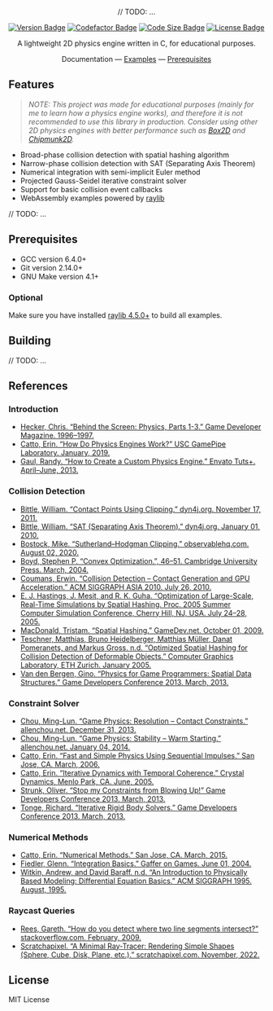<div align="center">

// TODO: ...

[![Version Badge](https://img.shields.io/github/v/release/warrengalyen/proxima?include_prereleases)](https://github.com/warrengalyen/proxima/releases)
[![Codefactor Badge](https://www.codefactor.io/repository/github/warrengalyen/proxima/badge)](https://www.codefactor.io/repository/github/warrengalyen/proxima)
[![Code Size Badge](https://img.shields.io/github/languages/code-size/warrengalyen/proxima?color=brightgreen)](https://github.com/warrengalyen/proxima)
[![License Badge](https://img.shields.io/github/license/warrengalyen/proxima)](https://github.com/warrengalyen/proxima/blob/master/LICENSE)

A lightweight 2D physics engine written in C, for educational purposes.

Documentation &mdash;
[Examples](./examples/src) &mdash;
[Prerequisites](#prerequisites)

</div>

## Features

> *NOTE: This project was made for educational purposes (mainly for me to learn how a physics engine works), and therefore it is not recommended to use this library in production. Consider using other 2D physics engines with better performance such as [Box2D](https://github.com/erincatto/box2d) and [Chipmunk2D](https://github.com/slembcke/Chipmunk2D).*

- Broad-phase collision detection with spatial hashing algorithm
- Narrow-phase collision detection with SAT (Separating Axis Theorem)
- Numerical integration with semi-implicit Euler method
- Projected Gauss-Seidel iterative constraint solver
- Support for basic collision event callbacks
- WebAssembly examples powered by [raylib](https://github.com/raysan5/raylib)

// TODO: ...

## Prerequisites

- GCC version 6.4.0+
- Git version 2.14.0+
- GNU Make version 4.1+

### Optional

Make sure you have installed [raylib 4.5.0+](https://github.com/raysan5/raylib/releases/tag/4.5.0) to build all examples.

## Building

// TODO: ...

## References

### Introduction

- [Hecker, Chris. “Behind the Screen: Physics, Parts 1-3.” Game Developer Magazine. 1996–1997.](https://www.chrishecker.com/Rigid_Body_Dynamics)
- [Catto, Erin. “How Do Physics Engines Work?” USC GamePipe Laboratory. January, 2019.](https://github.com/erincatto/box2d-lite/blob/master/docs/HowDoPhysicsEnginesWork.pdf)
- [Gaul, Randy. “How to Create a Custom Physics Engine.” Envato Tuts+. April–June, 2013.](https://gamedevelopment.tutsplus.com/series/how-to-create-a-custom-physics-engine--gamedev-12715)

### Collision Detection

- [Bittle, William. “Contact Points Using Clipping.” dyn4j.org. November 17, 2011.](https://dyn4j.org/2011/11/contact-points-using-clipping/)
- [Bittle, William. “SAT (Separating Axis Theorem).” dyn4j.org. January 01, 2010.](https://dyn4j.org/2010/01/sat/)
- [Bostock, Mike. “Sutherland–Hodgman Clipping.” observablehq.com. August 02, 2020.](https://observablehq.com/@mbostock/sutherland-hodgman-clipping)
- [Boyd, Stephen P. “Convex Optimization.”, 46–51. Cambridge University Press. March, 2004.](https://web.stanford.edu/~boyd/cvxbook/bv_cvxbook.pdf)
- [Coumans, Erwin. “Collision Detection – Contact Generation and GPU Acceleration.” ACM SIGGRAPH ASIA 2010. July 26, 2010.](https://sgvr.kaist.ac.kr/~sungeui/Collision_tutorial/Erwin.pdf)
- [E. J. Hastings, J. Mesit, and R. K. Guha. “Optimization of Large-Scale, Real-Time Simulations by Spatial Hashing. Proc. 2005 Summer Computer Simulation Conference, Cherry Hill, NJ, USA. July 24–28, 2005.](https://scholar.google.com/citations?view_op=view_citation&hl=en&user=u_GkP-EAAAAJ&citation_for_view=u_GkP-EAAAAJ:UeHWp8X0CEIC)
- [MacDonald, Tristam. “Spatial Hashing.” GameDev.net. October 01, 2009.](https://www.gamedev.net/tutorials/programming/general-and-gameplay-programming/spatial-hashing-r2697/)
- [Teschner, Matthias, Bruno Heidelberger, Matthias Müller, Danat Pomeranets, and Markus Gross. n.d. “Optimized Spatial Hashing for Collision Detection of Deformable Objects.” Computer Graphics Laboratory, ETH Zurich. January 2005.](https://matthias-research.github.io/pages/publications/tetraederCollision.pdf)
- [Van den Bergen, Gino. “Physics for Game Programmers: Spatial Data Structures.” Game Developers Conference 2013. March, 2013.](https://storage.googleapis.com/google-code-archive-downloads/v2/code.google.com/box2d/GDC13_vandenBergen_Gino_Physics_Tut.pdf)

### Constraint Solver

- [Chou, Ming-Lun. “Game Physics: Resolution – Contact Constraints.” allenchou.net. December 31, 2013.](https://allenchou.net/2013/12/game-physics-resolution-contact-constraints/)
- [Chou, Ming-Lun. “Game Physics: Stability – Warm Starting.” allenchou.net. January 04, 2014.](http://allenchou.net/2014/01/game-physics-stability-warm-starting/)
- [Catto, Erin. “Fast and Simple Physics Using Sequential Impulses.” San Jose, CA. March, 2006.](https://box2d.org/files/ErinCatto_SequentialImpulses_GDC2006.pdf)
- [Catto, Erin. “Iterative Dynamics with Temporal Coherence.” Crystal Dynamics, Menlo Park, CA. June, 2005.](https://box2d.org/files/ErinCatto_IterativeDynamics_GDC2005.pdf)
- [Strunk, Oliver. “Stop my Constraints from Blowing Up!” Game Developers Conference 2013. March, 2013.](https://storage.googleapis.com/google-code-archive-downloads/v2/code.google.com/box2d/Strunk_Oliver_Stop_My_Constraints_From_Blowing_Up.pdf)
- [Tonge, Richard. “Iterative Rigid Body Solvers.” Game Developers Conference 2013. March, 2013.](https://archive.org/details/GDC2013Tonge)

### Numerical Methods

- [Catto, Erin. “Numerical Methods.” San Jose, CA. March, 2015.](https://box2d.org/files/ErinCatto_NumericalMethods_GDC2015.pdf)
- [Fiedler, Glenn. “Integration Basics.” Gaffer on Games. June 01, 2004.](https://gafferongames.com/post/integration_basics/)
- [Witkin, Andrew, and David Baraff. n.d. “An Introduction to Physically Based Modeling: Differential Equation Basics.” ACM SIGGRAPH 1995. August, 1995.](http://www.cs.cmu.edu/~baraff/sigcourse/index.html)

### Raycast Queries

- [Rees, Gareth. “How do you detect where two line segments intersect?” stackoverflow.com. February, 2009.](https://stackoverflow.com/questions/563198/how-do-you-detect-where-two-line-segments-intersect/565282#565282)
- [Scratchapixel. “A Minimal Ray-Tracer: Rendering Simple Shapes (Sphere, Cube, Disk, Plane, etc.).” scratchapixel.com. November, 2022.](https://www.scratchapixel.com/lessons/3d-basic-rendering/minimal-ray-tracer-rendering-simple-shapes/ray-sphere-intersection.html)

## License

MIT License
